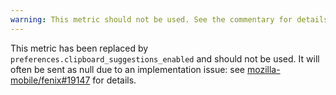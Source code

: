 ```yaml
---
warning: This metric should not be used. See the commentary for details.
---
```

This metric has been replaced by `preferences.clipboard_suggestions_enabled` and should not be used.
It will often be sent as null due to an implementation issue: see [mozilla-mobile/fenix#19147](https://github.com/mozilla-mobile/fenix/issues/19147) for details.
